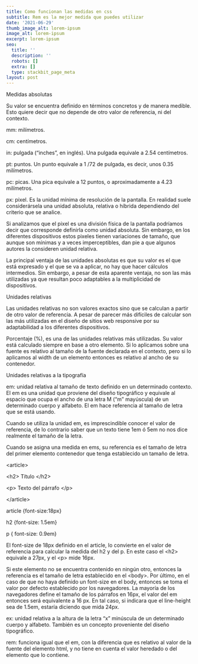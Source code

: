 ```yaml
---
title: Como funcionan las medidas en css
subtitle: Rem es la mejor medida que puedes utilizar
date: '2021-06-29'
thumb_image_alt: lorem-ipsum
image_alt: lorem-ipsum
excerpt: lorem-ipsum
seo:
  title: ''
  description: ''
  robots: []
  extra: []
  type: stackbit_page_meta
layout: post
---
```

Medidas absolutas

Su valor se encuentra definido en términos concretos y de manera medible. Esto quiere decir que no depende de otro valor de referencia, ni del contexto.

mm: milímetros.

cm: centímetros.

in: pulgada (“inches”, en inglés). Una pulgada equivale a 2.54 centímetros.

pt: puntos. Un punto equivale a 1 /72 de pulgada, es decir, unos 0.35 milímetros.

pc: picas. Una pica equivale a 12 puntos, o aproximadamente a 4.23 milímetros.

px: pixel. Es la unidad mínima de resolución de la pantalla. En realidad suele considerársela una unidad absoluta, relativa o híbrida dependiendo del criterio que se analice.

Si analizamos que el pixel es una división física de la pantalla podríamos decir que corresponde definirla como unidad absoluta. Sin embargo, en los diferentes dispositivos estos pixeles tienen variaciones de tamaño, que aunque son mínimas y a veces imperceptibles, dan pie a que algunos autores la consideren unidad relativa.

La principal ventaja de las unidades absolutas es que su valor es el que está expresado y el que se va a aplicar, no hay que hacer cálculos intermedios. Sin embargo, a pesar de esta aparente ventaja, no son las más utilizadas ya que resultan poco adaptables a la multiplicidad de dispositivos.

Unidades relativas

Las unidades relativas no son valores exactos sino que se calculan a partir de otro valor de referencia. A pesar de parecer más difíciles de calcular son las más utilizadas en el diseño de sitios web responsive por su adaptabilidad a los diferentes dispositivos.

Porcentaje (%), es una de las unidades relativas más utilizadas. Su valor está calculado siempre en base a otro elemento. Si lo aplicamos sobre una fuente es relativo al tamaño de la fuente declarada en el contexto, pero si lo aplicamos al width de un elemento entonces es relativo al ancho de su contenedor.

Unidades relativas a la tipografía

em: unidad relativa al tamaño de texto definido en un determinado contexto. El em es una unidad que proviene del diseño tipográfico y equivale al espacio que ocupa el ancho de una letra M (“m” mayúscula) de un determinado cuerpo y alfabeto. El em hace referencia al tamaño de letra que se está usando.

Cuando se utiliza la unidad em, es imprescindible conocer el valor de referencia, de lo contrario saber que un texto tiene 1em ó 5em no nos dice realmente el tamaño de la letra.

Cuando se asigna una medida en ems, su referencia es el tamaño de letra del primer elemento contenedor que tenga establecido un tamaño de letra.

\<article>

\<h2> Título \</h2>

\<p> Texto del párrafo \</p>

\</article>

article {font-size:18px}

h2 {font-size: 1.5em}

p { font-size: 0.9em}

El font-size de 18px definido en el article, lo convierte en el valor de referencia para calcular la medida del h2 y del p. En este caso el \<h2> equivale a 27px, y el \<p> mide 16px.

Si este elemento no se encuentra contenido en ningún otro, entonces la referencia es el tamaño de letra establecido en el \<body>. Por último, en el caso de que no haya definido un font-size en el body, entonces se toma el valor por defecto establecido por los navegadores. La mayoría de los navegadores define el tamaño de los párrafos en 16px, el valor del em entonces será equivalente a 16 px. En tal caso, si indicara que el line-height sea de 1.5em, estaría diciendo que mida 24px.

ex: unidad relativa a la altura de la letra “x” minúscula de un determinado cuerpo y alfabeto. También es un concepto proveniente del diseño tipográfico.

rem: funciona igual que el em, con la diferencia que es relativo al valor de la fuente del elemento html, y no tiene en cuenta el valor heredado o del elemento que lo contiene.
